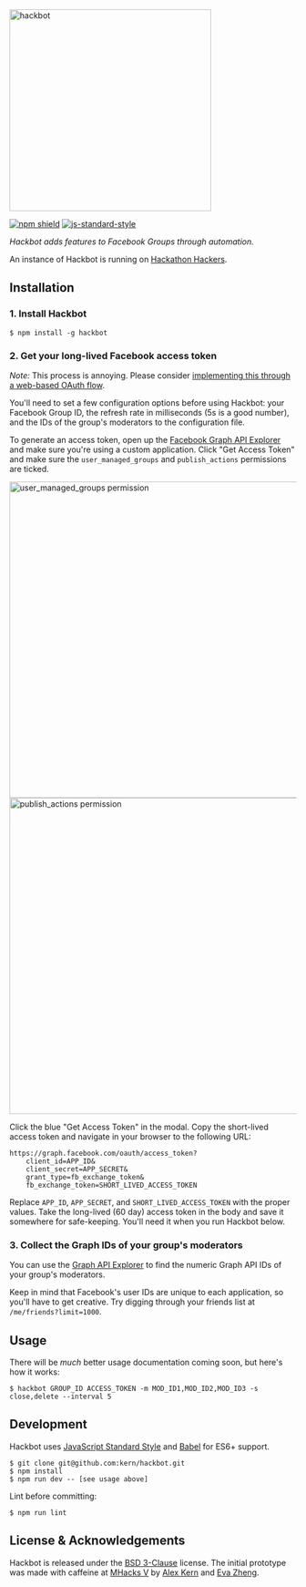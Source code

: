 <img src="https://raw.githubusercontent.com/kern/hackbot/master/resources/logo.png" alt="hackbot" width="354" />

[![npm shield](https://img.shields.io/npm/v/hackbot.svg)](https://www.npmjs.com/package/hackbot) [![js-standard-style](https://img.shields.io/badge/code%20style-standard-brightgreen.svg?style=flat)](http://standardjs.com/)

*Hackbot adds features to Facebook Groups through automation.*

An instance of Hackbot is running on [Hackathon Hackers](https://facebook.com/groups/hackathonhackers).

## Installation

### 1. Install Hackbot

    $ npm install -g hackbot

### 2. Get your long-lived Facebook access token

*Note:* This process is annoying. Please consider [implementing this through a web-based OAuth flow][oauth-issue].

You'll need to set a few configuration options before using Hackbot: your Facebook Group ID, the refresh rate in milliseconds (5s is a good number), and the IDs of the group's moderators to the configuration file.

To generate an access token, open up the [Facebook Graph API Explorer][explorer] and make sure you're using a custom application. Click "Get Access Token" and make sure the `user_managed_groups` and `publish_actions` permissions are ticked.

<img src="https://raw.githubusercontent.com/kern/hackbot/master/resources/user_managed_groups.png" alt="user_managed_groups permission" width="555" />

<img src="https://raw.githubusercontent.com/kern/hackbot/master/resources/publish_actions.png" alt="publish_actions permission" width="555" />

Click the blue "Get Access Token" in the modal. Copy the short-lived access token and navigate in your browser to the following URL:

    https://graph.facebook.com/oauth/access_token?
        client_id=APP_ID&
        client_secret=APP_SECRET&
        grant_type=fb_exchange_token&
        fb_exchange_token=SHORT_LIVED_ACCESS_TOKEN

Replace `APP_ID`, `APP_SECRET`, and `SHORT_LIVED_ACCESS_TOKEN` with the proper values. Take the long-lived (60 day) access token in the body and save it somewhere for safe-keeping. You'll need it when you run Hackbot below.

[explorer]: https://developers.facebook.com/tools/explorer/
[oauth-issue]: https://github.com/kern/hackbot/issues/6

### 3. Collect the Graph IDs of your group's moderators

You can use the [Graph API Explorer][explorer] to find the numeric Graph API IDs of your group's moderators.

Keep in mind that Facebook's user IDs are unique to each application, so you'll have to get creative. Try digging through your friends list at `/me/friends?limit=1000`.

[explorer]: https://developers.facebook.com/tools/explorer/

## Usage

There will be *much* better usage documentation coming soon, but here's how it works:

    $ hackbot GROUP_ID ACCESS_TOKEN -m MOD_ID1,MOD_ID2,MOD_ID3 -s close,delete --interval 5

## Development

Hackbot uses [JavaScript Standard Style](https://github.com/feross/standard) and [Babel](https://babeljs.io/) for ES6+ support.

    $ git clone git@github.com:kern/hackbot.git
    $ npm install
    $ npm run dev -- [see usage above]

Lint before committing:

    $ npm run lint

## License & Acknowledgements

Hackbot is released under the [BSD 3-Clause][license] license. The initial prototype was made with caffeine at [MHacks V][mhacks] by [Alex Kern][kern-twitter] and [Eva Zheng][eva-twitter].

[license]: https://github.com/kern/hackbot/blob/master/LICENSE
[mhacks]: http://mhacks.org
[kern-twitter]: https://twitter.com/KernCanCode
[eva-twitter]: https://twitter.com/evadoraz

